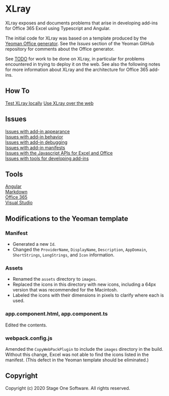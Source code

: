 # XLray

XLray exposes and documents problems that arise in developing add-ins for Office 365 Excel using Typescript and Angular.

The initial code for XLray was based on a template produced by the [Yeoman Office generator](https://github.com/OfficeDev/generator-office).  See the *Issues* section of the Yeoman GitHub repository for comments about the Office generator.

See [TODO](Notes/TODO.md) for work to be done on XLray, in particular for problems encountered in trying to deploy it on the web.  See also the following notes for more information about XLray and the architecture for Office 365 add-ins.

## How To

[Test XLray locally](Notes/HowTo/Test.md)
[Use XLray over the web](Notes/HowTo/Use.md)

## Issues

[Issues with add-in appearance](Notes/Issues/Appearance.md)  
[Issues with add-in behavior](Notes/Issues/Behavior.md)  
[Issues with add-in debugging](Notes/Issues/Debugging.md)  
[Issues with add-in manifests](Notes/Issues/Manifest.md)  
[Issues with the Javascript APIs for Excel and Office](Notes/Issues/API.md)  
[Issues with tools for developing add-ins](Notes/Issues/Tools.md)

## Tools

[Angular](Notes/Tools/Angular.md)  
[Markdown](Notes/Tools/Markdown.md)  
[Office 365](Notes.Tools/Office365.md)  
[Visual Studio](Notes/Tools/VisualStudio.md)

## Modifications to the Yeoman template

### Manifest

- Generated a new `Id`.
- Changed the `ProviderName`, `DisplayName`, `Description`, `AppDomain`, `ShortStrings`, `LongStrings`, and `Icon` information.

### Assets

- Renamed the `assets` directory to `images`.
- Replaced the icons in this directory with new icons, including a 64px version that was recommended for the Macintosh.
- Labeled the icons with their dimensions in pixels to clarify where each is used.

### app.component.html, app.component.ts

Edited the contents.

### webpack.config.js

Amended the `CopyWebPackPlugin` to include the `images` directory in the build.  Without this change, Excel was not able to find the icons listed in the manifest.  (This defect in the Yeoman template should be eliminated.)

## Copyright

Copyright (c) 2020 Stage One Software. All rights reserved.
